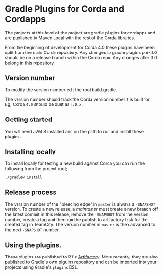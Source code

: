 # Gradle Plugins for Corda and Cordapps

The projects at this level of the project are gradle plugins for cordapps and are published to Maven Local with
the rest of the Corda libraries.

From the beginning of development for Corda 4.0 these plugins have been split from the main Corda repository. 
Any changes to gradle plugins pre-4.0 should be on a release branch within the Corda repo. Any changes after 3.0
belong in this repository. 

## Version number

To modify the version number edit the root build.gradle.

The version number should track the Corda version number it is built for. Eg; Corda `4.0` should be built as `4.0.x`.

## Getting started

You will need JVM 8 installed and on the path to run and install these plugins.

## Installing locally

To install locally for testing a new build against Corda you can run the following from the project root;

    ./gradlew install

## Release process

The version number of the "bleeding edge" in `master` is always a `-SNAPSHOT` version. To create a new release, a _maintainer_ must create a new branch off the latest commit in this release, remove the `-SNAPSHOT` from the version number, create a tag and then run the publish to artifactory task for the created tag in TeamCity. The version number in `master` is then advanced to the next `-SNAPSHOT` number.

## Using the plugins.

These plugins are published to R3's [Artifactory](https://software.r3.com/artifactory/corda). More recently, they are also published to Gradle's own plguins
repository and can be imported into your projects using Gradle's `plugins` DSL.
